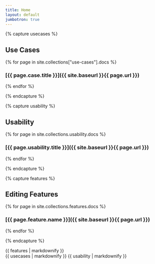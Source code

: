 ```yaml
---
title: Home
layout: default
jumbotron: true
---
```


{% capture usecases %}

## Use Cases

{% for page in site.collections["use-cases"].docs %}
### [{{ page.case.title }}]({{ site.baseurl }}{{ page.url }})
{% endfor %}

{% endcapture %}

{% capture usability %}

## Usability

{% for page in site.collections.usability.docs %}
### [{{ page.usability.title }}]({{ site.baseurl }}{{ page.url }})
{% endfor %}

{% endcapture %}

{% capture features %}

## Editing Features

{% for page in site.collections.features.docs %}
### [{{ page.feature.name }}]({{ site.baseurl }}{{ page.url }})
{% endfor %}

{% endcapture %}


<div class="row">
  <div class="col-md-6">
    {{ features | markdownify }}
  </div>
  <div class="col-md-6">
    {{ usecases | markdownify }}
    {{ usability | markdownify }}
  </div>
</div>
